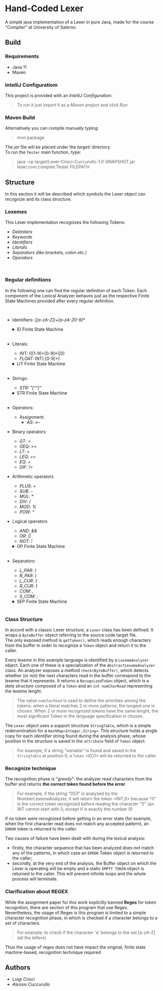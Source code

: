 # Hand-Coded Lexer

A simple java implementation of a Lexer in pure Java, made for the course "Compiler" at  University of Salerno. 

## Build  

### Requirements

- Java 11
- Maven

### IntelliJ Configuratiom

This project is provided with an *IntelliJ Configuration:* 

> To run it just import it as a *Maven project* and click *Run*

### Maven Build

Alternatively you can compile manually typing: 

> mvn package

The *jar* file will be placed under the *target/* directory.  
To run the `Tester` main function, type:

> java -cp target/Lexer-Crisci-Cuccurullo-1.0-SNAPSHOT.jar lexer.com.compiler.Tester FILEPATH

## Structure

In this section it will be described which symbols the Lexer object can recognize and its class structure.

### Lexemes

This Lexer implementation recognizes the following Tokens:  
- *Delimiters*
- *Keywords*
- *Identifiers*
- *Literals*
- *Separators (like brackets, colon etc.)*
- *Operators* 

</br> 

### Regular definitions
 In the following one can find the regular definition of each Token. Each component of the Lexical Analyzer behaves just as the respective Finite State Machines provided after every regular definition.   
  
</br>

- Identifiers: *([a-zA-Z])+[a-zA-Z0-9]**
  <details>
  <summary>ID Finite State Machine</summary>
  <img src="./img/ID_DFA.svg" width="60%" height="60%"/> </br>
  </details>
  <br>
- Literals:
    - *INT:* (([1-9]+[0-9]\*)|0)
    - *FLOAT:* INT(\.[0-9]+) 
  <details>
  <summary>LIT Finite State Machine</summary>
  <img src="./img/NUM_DFA.svg" width="60%" height="60%"/> </br>
  </details>
  </br>
  
- Strings:
    - *STR:* *"[^"]"*
  <details>
  <summary>STR Finite State Machine</summary>
  <img src="./img/STR_DFA.svg" width="60%" height="60%"/> </br>
  </details>
  </br>
- Operators:  
  - Assignment: 
    - *AS*: *<--*
  
- Binary operators
    - *GT*: *>* 
    - *GEQ*: *>=*
    - *LT*: *<*
    - *LEQ*: *<=*
    - *EQ*: *=*
    - *DIF*: *!=*
  
- Arithmetic operators  
    - *PLUS*: *+*
    - *SUB*: *-*
    - *MUL*: *
    - *DIV*: *\/*
    - *MOD*: *%*
    - *POW*: *^*

- Logical operators
    - *AND*: *&&*
    - *OR*: *||*
    - *NOT*: *!*
  <details>
  <summary>OP Finite State Machine</summary>
  <img src="./img/OP_DFA.svg" width="70%" height="70%"/> </br>
  </details>    
  </br>

- Separators:
  - *L_PAR*: *(*
  - *R_PAR*: *)*
  - *L_CUR*: *{*
  - *R_CUR*: *}*
  - *COM*: *,*
  - *S_COM*: *;*
  

  <details>
  <summary>SEP Finite State Machine</summary>
  <img src="./img/SEP_DFA.svg" width="50%" height="50%"/> </br>
  </details>  
  </br>

### Class Structure
  
In accord with a classic Lexer structure, a `Lexer` class has been defined. It wraps a `ByteBuffer` object referring to the source code target file.  
The only exposed method is `getToken()`, which reads enough characters from the buffer in order to recognize a `Token` object and return it to the caller.  

Every *lexeme* in this example language is identified by a `LexemeAnalyzer` object. Each one of these is a specialization of the `AbstractLexemeAnalyzer` class. An analyzer exposes a method `check(ByteBuffer)`, which detects whether (or not) the next characters read in the buffer correspond to the lexeme that it represents.
It returns a `RecognizedToken` object, which is a *data structure* composed of a `Token` and an `int numCharRead` representing the lexeme lenght.

> The value `numCharRead` is used to define the priorities among the tokens: when a literal matches 2 or more patterns, the longest one is chosen. When 2 or more recognized tokens have the same lenght, the most significant Token in the language specification in chosen.

The `Lexer` object uses a support structure `StringTable`, which is a simple redenomination for a `HashMap<Integer,String>`. This structure holds a single copy for each *identifier* string found during the analysis phase, whose position in the structure is saved in the `attribute` field of `Token` object.  

> For example, if a string *"variable"* is found and saved in the `StringTable` at position 0, a `Token`  *<ID,0>* will be returned to the caller.

### Recognize technique  

The recognition phase is "*greedy*": the analyzer read characters from the buffer and returns **the correct token found before the error**.

> For example, if the string "053" is analyzed by the NumberLexemeAnalyzer, it will return the token <INT,0> because "0" is the correct token recognized before reading the character "5" (an INT cannot start with 0, except if is exactly the number 0) 

If no token were recognized before getting in an error state (for example, when the first character read does not match any accepted pattern), an `ERROR` token is returned to the caller.

Two causes of failure have been dealt with during the lexical analysis: 
- firstly, the character sequence that has been analyzed does not match any of the patterns, in which case an `ERROR` Token object is returned to the caller;
- secondly, at the very end of the analysis, the Buffer object on which the Lexer is operating will be empty and a static `EMPTY TOKEN` object is returned to the caller. This will prevent infinite loops and the whole process will terminate.

### Clarification about REGEX

While the assignment paper for this work explicitly banned **Regex** for token recognition, there are section of this program that use Regex.  
Nevertheless, the usage of Regex is this program is limited to a simple character recognition phase, in which is checked if a character belongs to a set of characters.

> For example, to check if the character 'a' belongs to the set [a-zA-Z] (all the letters)

Thus the usage of regex does not have impact the original, finite state machine-based, recognition technique required

## Authors
- *Luigi Crisci*
- *Alessio Cuccurullo*